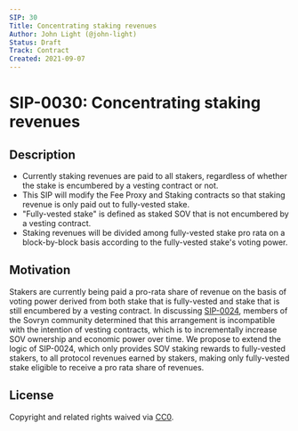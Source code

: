 ```yaml
---
SIP: 30
Title: Concentrating staking revenues
Author: John Light (@john-light)
Status: Draft
Track: Contract
Created: 2021-09-07
---
```


# SIP-0030: Concentrating staking revenues

## Description

- Currently staking revenues are paid to all stakers, regardless of whether the stake is encumbered by a vesting contract or not.  
- This SIP will modify the Fee Proxy and Staking contracts so that staking revenue is only paid out to fully-vested stake.  
- "Fully-vested stake" is defined as staked SOV that is not encumbered by a vesting contract.  
- Staking revenues will be divided among fully-vested stake pro rata on a block-by-block basis according to the fully-vested stake's voting power.  

## Motivation

Stakers are currently being paid a pro-rata share of revenue on the basis of voting power derived from both stake that is fully-vested and stake that is still encumbered by a vesting contract. In discussing [SIP-0024](https://github.com/DistributedCollective/SIPS/blob/main/SIP-0024.md), members of the Sovryn community determined that this arrangement is incompatible with the intention of vesting contracts, which is to incrementally increase SOV ownership and economic power over time. We propose to extend the logic of SIP-0024, which only provides SOV staking rewards to fully-vested stakers, to all protocol revenues earned by stakers, making only fully-vested stake eligible to receive a pro rata share of revenues.

## License
Copyright and related rights waived via [CC0](https://creativecommons.org/publicdomain/zero/1.0/).
